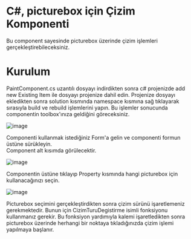 # C#, picturebox için Çizim Komponenti

Bu component sayesinde picturebox üzerinde çizim işlemleri gerçekleştirebileceksiniz.


# Kurulum

PaintComponent.cs uzantılı dosyayı indirdikten sonra c# projenizde add new Existing Item ile dosyayı projenize dahil edin. Projenize dosyayı ekledikten sonra solution kısmında namespace kısmına sağ tıklayarak sırasıyla build ve rebuild işlemlerini yapın.
Bu işlemler sonucunda componentin toolbox'ınıza geldiğini göreceksiniz.

![image](https://user-images.githubusercontent.com/28540685/89153745-2c070d80-d56e-11ea-8f34-6a0f90e36aea.png)

Componenti kullanmak istediğiniz Form'a gelin ve componenti formun üstüne sürükleyin.  
Component alt kısımda görülecektir. 

![image](https://user-images.githubusercontent.com/28540685/89153495-a8e5b780-d56d-11ea-9776-492a881f0b94.png)

Componentin üstüne tıklayıp Property kısmında hangi picturebox için kullanacağınızı seçin.

![image](https://user-images.githubusercontent.com/28540685/89153677-07129a80-d56e-11ea-994d-04644eff2345.png)

Picturebox seçimini gerçekleştirdikten sonra çizim sürünü işaretlemeniz gerekmektedir. Bunun için CizimTuruDegistirme isimli fonksiyonu kullanmanız gerekir. Bu fonksiyon yardımıyla kalemi işaretledikten sonra picturebox üzerinde herhangi bir noktaya tıkladığınızda çizim işlemi yapılmaya başlanır.
